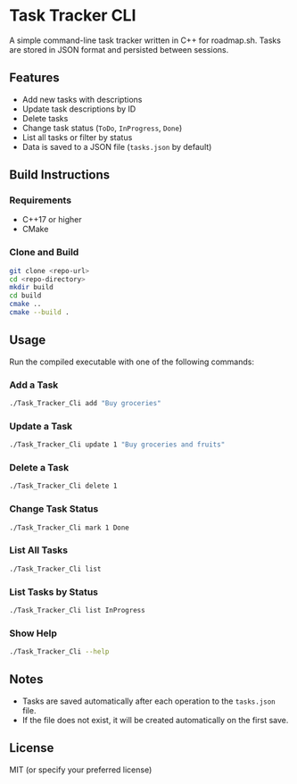 # Task Tracker CLI

A simple command-line task tracker written in C++ for roadmap.sh. Tasks are stored in JSON format and persisted between sessions.

## Features

- Add new tasks with descriptions
- Update task descriptions by ID
- Delete tasks
- Change task status (`ToDo`, `InProgress`, `Done`)
- List all tasks or filter by status
- Data is saved to a JSON file (`tasks.json` by default)

## Build Instructions

### Requirements
- C++17 or higher
- CMake

### Clone and Build
```bash
git clone <repo-url>
cd <repo-directory>
mkdir build
cd build
cmake ..
cmake --build .
```

## Usage

Run the compiled executable with one of the following commands:

### Add a Task
```bash
./Task_Tracker_Cli add "Buy groceries"
```

### Update a Task
```bash
./Task_Tracker_Cli update 1 "Buy groceries and fruits"
```

### Delete a Task
```bash
./Task_Tracker_Cli delete 1
```

### Change Task Status
```bash
./Task_Tracker_Cli mark 1 Done
```

### List All Tasks
```bash
./Task_Tracker_Cli list
```

### List Tasks by Status
```bash
./Task_Tracker_Cli list InProgress
```

### Show Help
```bash
./Task_Tracker_Cli --help
```

## Notes
- Tasks are saved automatically after each operation to the `tasks.json` file.
- If the file does not exist, it will be created automatically on the first save.

## License
MIT (or specify your preferred license)

